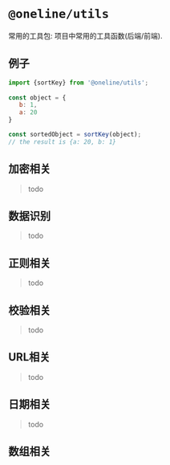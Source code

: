 # `@oneline/utils`
常用的工具包: 项目中常用的工具函数(后端/前端).

## 例子

```javascript
import {sortKey} from '@oneline/utils';
 
const object = {
   b: 1,
   a: 20
}

const sortedObject = sortKey(object);
// the result is {a: 20, b: 1}
```

## 加密相关

> todo

## 数据识别

> todo

## 正则相关

> todo

## 校验相关

> todo

## URL相关

> todo

## 日期相关

> todo

## 数组相关
